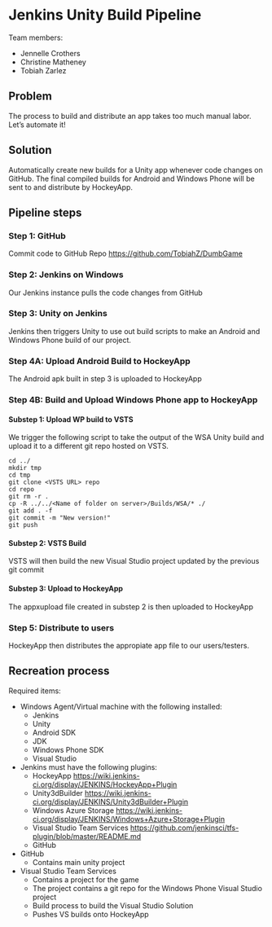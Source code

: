 # Jenkins Unity Build Pipeline

Team members:

* Jennelle Crothers
* Christine Matheney
* Tobiah Zarlez

## Problem

The process to build and distribute an app takes too much manual labor. Let’s automate it!

## Solution

Automatically create new builds for a Unity app whenever code changes on GitHub. The final compiled builds for Android and Windows Phone will be sent to and distribute by HockeyApp.

## Pipeline steps

### Step 1: GitHub

Commit code to GitHub Repo https://github.com/TobiahZ/DumbGame

### Step 2: Jenkins on Windows

Our Jenkins instance pulls the code changes from GitHub

### Step 3: Unity on Jenkins

Jenkins then triggers Unity to use out build scripts to make an Android and Windows Phone build of our project.

### Step 4A: Upload Android Build to HockeyApp

The Android apk built in step 3 is uploaded to HockeyApp

### Step 4B: Build and Upload Windows Phone app to HockeyApp

#### Substep 1: Upload WP build to VSTS

We trigger the following script to take the output of the WSA Unity build and upload it to a different git repo hosted on VSTS.

```
cd ../
mkdir tmp
cd tmp
git clone <VSTS URL> repo
cd repo
git rm -r .
cp -R ../../<Name of folder on server>/Builds/WSA/* ./
git add . -f
git commit -m "New version!"
git push
```

#### Substep 2: VSTS Build

VSTS will then build the new Visual Studio project updated by the previous git commit

#### Substep 3: Upload to HockeyApp

The appxupload file created in substep 2 is then uploaded to HockeyApp

### Step 5: Distribute to users

HockeyApp then distributes the appropiate app file to our users/testers.

## Recreation process

Required items:

* Windows Agent/Virtual machine with the following installed:
    * Jenkins
    * Unity
    * Android SDK
    * JDK
    * Windows Phone SDK
    * Visual Studio
* Jenkins must have the following plugins:
    * HockeyApp https://wiki.jenkins-ci.org/display/JENKINS/HockeyApp+Plugin
    * Unity3dBuilder https://wiki.jenkins-ci.org/display/JENKINS/Unity3dBuilder+Plugin
    * Windows Azure Storage https://wiki.jenkins-ci.org/display/JENKINS/Windows+Azure+Storage+Plugin
    * Visual Studio Team Services https://github.com/jenkinsci/tfs-plugin/blob/master/README.md
    * GitHub
* GitHub
    * Contains main unity project
* Visual Studio Team Services
    * Contains a project for the game
    * The project contains a git repo for the Windows Phone Visual Studio project
    * Build process to build the Visual Studio Solution
    * Pushes VS builds onto HockeyApp
